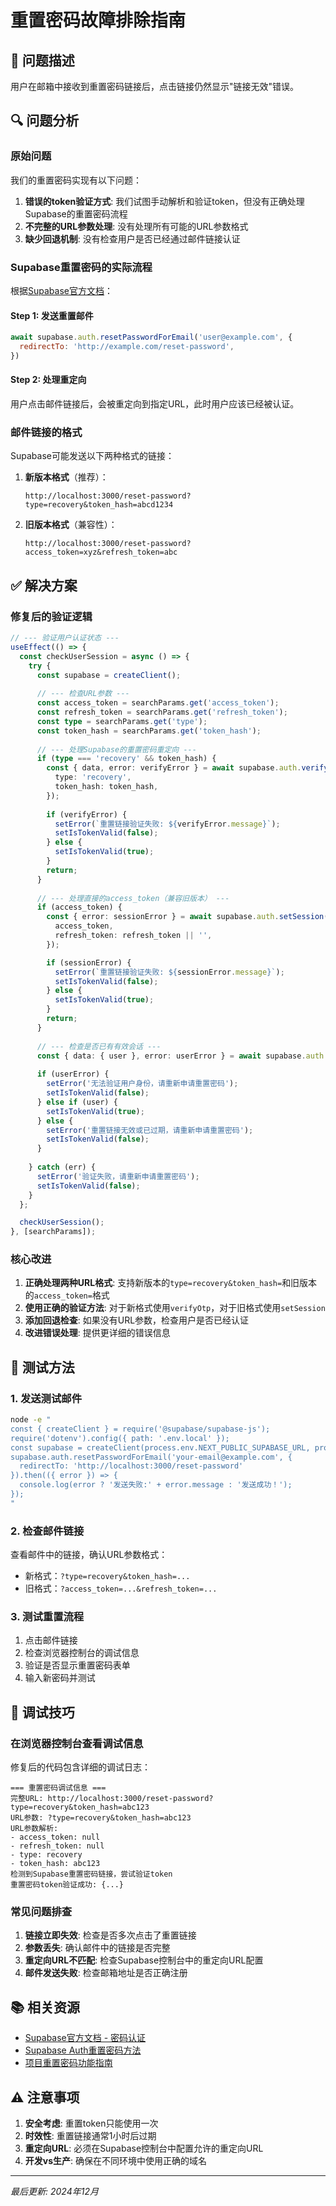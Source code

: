 # 重置密码故障排除指南

## 🚨 问题描述

用户在邮箱中接收到重置密码链接后，点击链接仍然显示"链接无效"错误。

## 🔍 问题分析

### 原始问题

我们的重置密码实现有以下问题：

1. **错误的token验证方式**: 我们试图手动解析和验证token，但没有正确处理Supabase的重置密码流程
2. **不完整的URL参数处理**: 没有处理所有可能的URL参数格式
3. **缺少回退机制**: 没有检查用户是否已经通过邮件链接认证

### Supabase重置密码的实际流程

根据[Supabase官方文档](https://supabase.com/docs/guides/auth/passwords#resetting-a-password)：

#### Step 1: 发送重置邮件
```javascript
await supabase.auth.resetPasswordForEmail('user@example.com', {
  redirectTo: 'http://example.com/reset-password',
})
```

#### Step 2: 处理重定向
用户点击邮件链接后，会被重定向到指定URL，此时用户应该已经被认证。

### 邮件链接的格式

Supabase可能发送以下两种格式的链接：

1. **新版本格式**（推荐）：
   ```
   http://localhost:3000/reset-password?type=recovery&token_hash=abcd1234
   ```

2. **旧版本格式**（兼容性）：
   ```
   http://localhost:3000/reset-password?access_token=xyz&refresh_token=abc
   ```

## ✅ 解决方案

### 修复后的验证逻辑

```typescript
// --- 验证用户认证状态 ---
useEffect(() => {
  const checkUserSession = async () => {
    try {
      const supabase = createClient();
      
      // --- 检查URL参数 ---
      const access_token = searchParams.get('access_token');
      const refresh_token = searchParams.get('refresh_token');
      const type = searchParams.get('type');
      const token_hash = searchParams.get('token_hash');
      
      // --- 处理Supabase的重置密码重定向 ---
      if (type === 'recovery' && token_hash) {
        const { data, error: verifyError } = await supabase.auth.verifyOtp({
          type: 'recovery',
          token_hash: token_hash,
        });
        
        if (verifyError) {
          setError(`重置链接验证失败: ${verifyError.message}`);
          setIsTokenValid(false);
        } else {
          setIsTokenValid(true);
        }
        return;
      }
      
      // --- 处理直接的access_token（兼容旧版本） ---
      if (access_token) {
        const { error: sessionError } = await supabase.auth.setSession({
          access_token,
          refresh_token: refresh_token || '',
        });

        if (sessionError) {
          setError(`重置链接验证失败: ${sessionError.message}`);
          setIsTokenValid(false);
        } else {
          setIsTokenValid(true);
        }
        return;
      }
      
      // --- 检查是否已有有效会话 ---
      const { data: { user }, error: userError } = await supabase.auth.getUser();
      
      if (userError) {
        setError('无法验证用户身份，请重新申请重置密码');
        setIsTokenValid(false);
      } else if (user) {
        setIsTokenValid(true);
      } else {
        setError('重置链接无效或已过期，请重新申请重置密码');
        setIsTokenValid(false);
      }
      
    } catch (err) {
      setError('验证失败，请重新申请重置密码');
      setIsTokenValid(false);
    }
  };

  checkUserSession();
}, [searchParams]);
```

### 核心改进

1. **正确处理两种URL格式**: 支持新版本的`type=recovery&token_hash=`和旧版本的`access_token=`格式
2. **使用正确的验证方法**: 对于新格式使用`verifyOtp`，对于旧格式使用`setSession`
3. **添加回退检查**: 如果没有URL参数，检查用户是否已经认证
4. **改进错误处理**: 提供更详细的错误信息

## 🧪 测试方法

### 1. 发送测试邮件

```bash
node -e "
const { createClient } = require('@supabase/supabase-js');
require('dotenv').config({ path: '.env.local' });
const supabase = createClient(process.env.NEXT_PUBLIC_SUPABASE_URL, process.env.NEXT_PUBLIC_SUPABASE_ANON_KEY);
supabase.auth.resetPasswordForEmail('your-email@example.com', {
  redirectTo: 'http://localhost:3000/reset-password'
}).then(({ error }) => {
  console.log(error ? '发送失败:' + error.message : '发送成功！');
});
"
```

### 2. 检查邮件链接

查看邮件中的链接，确认URL参数格式：
- 新格式：`?type=recovery&token_hash=...`
- 旧格式：`?access_token=...&refresh_token=...`

### 3. 测试重置流程

1. 点击邮件链接
2. 检查浏览器控制台的调试信息
3. 验证是否显示重置密码表单
4. 输入新密码并测试

## 🔧 调试技巧

### 在浏览器控制台查看调试信息

修复后的代码包含详细的调试日志：

```
=== 重置密码调试信息 ===
完整URL: http://localhost:3000/reset-password?type=recovery&token_hash=abc123
URL参数: ?type=recovery&token_hash=abc123
URL参数解析:
- access_token: null
- refresh_token: null  
- type: recovery
- token_hash: abc123
检测到Supabase重置密码链接，尝试验证token
重置密码token验证成功: {...}
```

### 常见问题排查

1. **链接立即失效**: 检查是否多次点击了重置链接
2. **参数丢失**: 确认邮件中的链接是否完整
3. **重定向URL不匹配**: 检查Supabase控制台中的重定向URL配置
4. **邮件发送失败**: 检查邮箱地址是否正确注册

## 📚 相关资源

- [Supabase官方文档 - 密码认证](https://supabase.com/docs/guides/auth/passwords)
- [Supabase Auth重置密码方法](https://supabase.com/docs/reference/javascript/auth-resetpasswordforemail)
- [项目重置密码功能指南](./password-reset-guide.md)

## ⚠️ 注意事项

1. **安全考虑**: 重置token只能使用一次
2. **时效性**: 重置链接通常1小时后过期
3. **重定向URL**: 必须在Supabase控制台中配置允许的重定向URL
4. **开发vs生产**: 确保在不同环境中使用正确的域名

---

*最后更新: 2024年12月* 